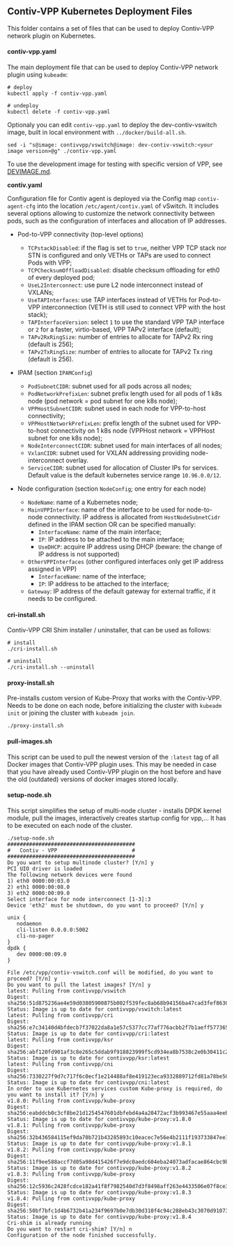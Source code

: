 ## Contiv-VPP Kubernetes Deployment Files

This folder contains a set of files that can be used to deploy Contiv-VPP
network plugin on Kubernetes.

#### contiv-vpp.yaml
The main deployment file that can be used to deploy Contiv-VPP network plugin using `kubeadm`:
```
# deploy
kubectl apply -f contiv-vpp.yaml

# undeploy
kubectl delete -f contiv-vpp.yaml
```
Optionaly you can edit `contiv-vpp.yaml` to deploy the dev-contiv-vswitch image, built
in local environment with `../docker/build-all.sh`.
```
sed -i "s@image: contivvpp/vswitch@image: dev-contiv-vswitch:<your image version>@g" ./contiv-vpp.yaml
```

To use the development image for testing with specific version of VPP, see
[DEVIMAGE.md](../docker/DEVIMAGE.md).

**contiv.yaml**

  Configuration file for Contiv agent is deployed via the Config map `contiv-agent-cfg`
  into the location `/etc/agent/contiv.yaml` of vSwitch. It includes several options
  allowing to customize the network connectivity between pods, such as the configuration
  of interfaces and allocation of IP addresses.

  * Pod-to-VPP connectivity (top-level options)
    - `TCPstackDisabled`: if the flag is set to `true`, neither VPP TCP stack nor STN is configured
      and only VETHs or TAPs are used to connect Pods with VPP;
    - `TCPChecksumOffloadDisabled`: disable checksum offloading for eth0 of every deployed pod;
    - `UseL2Interconnect`: use pure L2 node interconnect instead of VXLANs;
    - `UseTAPInterfaces`: use TAP interfaces instead of VETHs for Pod-to-VPP interconnection
      (VETH is still used to connect VPP with the host stack);
    - `TAPInterfaceVersion`: select `1` to use the standard VPP TAP interface or `2`
      for a faster, virtio-based, VPP TAPv2 interface (default);
    - `TAPv2RxRingSize`: number of entries to allocate for TAPv2 Rx ring (default is 256);
    - `TAPv2TxRingSize`: number of entries to allocate for TAPv2 Tx ring (default is 256).

  * IPAM (section `IPAMConfig`)
    - `PodSubnetCIDR`: subnet used for all pods across all nodes;
    - `PodNetworkPrefixLen`: subnet prefix length used for all pods of 1 k8s node
      (pod network = pod subnet for one k8s node);
    - `VPPHostSubnetCIDR`: subnet used in each node for VPP-to-host connectivity;
    - `VPPHostNetworkPrefixLen`: prefix length of the subnet used for VPP-to-host connectivity
      on 1 k8s node (VPPHost network = VPPHost subnet for one k8s node);
    - `NodeInterconnectCIDR`: subnet used for main interfaces of all nodes;
    - `VxlanCIDR`: subnet used for VXLAN addressing providing node-interconnect overlay.
    - `ServiceCIDR`: subnet used for allocation of Cluster IPs for services. Default value
    is the default kubernetes service range `10.96.0.0/12`.

  * Node configuration (section `NodeConfig`; one entry for each node)
    - `NodeName`: name of a Kubernetes node;
    - `MainVPPInterface`: name of the interface to be used for node-to-node connectivity.
       IP address is allocated from `HostNodeSubnetCidr` defined in the IPAM section OR can be specified manually:
      - `InterfaceName`: name of the main interface;
      - `IP`: IP address to be attached to the main interface;
      - `UseDHCP`: acquire IP address using DHCP
              (beware: the change of IP address is not supported)
    - `OtherVPPInterfaces` (other configured interfaces only get IP address assigned in VPP)
      - `InterfaceName`: name of the interface;
      - `IP`: IP address to be attached to the interface;
    - `Gateway`: IP address of the default gateway for external traffic, if it needs to be configured.

#### cri-install.sh
Contiv-VPP CRI Shim installer / uninstaller, that can be used as follows:
```
# install
./cri-install.sh

# uninstall
./cri-install.sh --uninstall
```

#### proxy-install.sh
Pre-installs custom version of Kube-Proxy that works with the Contiv-VPP. Needs to be done
on each node, before initializing the cluster with `kubeadm init` or joining the cluster with `kubeadm join`.
```
./proxy-install.sh
```

#### pull-images.sh
This script can be used to pull the newest version of the `:latest` tag of all Docker images
that Contiv-VPP plugin uses. This may be needed in case that you have already used Contiv-VPP plugin
on the host before and have the old (outdated) versions of docker images stored locally.

#### setup-node.sh
This script simplifies the setup of multi-node cluster - installs DPDK kernel module, pull the images, interactively creates startup config for vpp,... It has to be
executed on each node of the cluster.
```
./setup-node.sh
#########################################
#   Contiv - VPP                        #
#########################################
Do you want to setup multinode cluster? [Y/n] y
PCI UIO driver is loaded
The following network devices were found
1) eth0 0000:00:03.0
2) eth1 0000:00:08.0
3) eth2 0000:00:09.0
Select interface for node interconnect [1-3]:3
Device 'eth2' must be shutdown, do you want to proceed? [Y/n] y

unix {
   nodaemon
   cli-listen 0.0.0.0:5002
   cli-no-pager
}
dpdk {
   dev 0000:00:09.0
}

File /etc/vpp/contiv-vswitch.conf will be modified, do you want to proceed? [Y/n] y
Do you want to pull the latest images? [Y/n] y
latest: Pulling from contivvpp/vswitch
Digest: sha256:51d875236ae4e59d03805900875b002f539fec8ab68b94156ba47cad3fef8630
Status: Image is up to date for contivvpp/vswitch:latest
latest: Pulling from contivvpp/cri
Digest: sha256:e7c34140d4bfdecb7f37022da8a1e57c5377cc77af776acbb2f7b1aeff577365
Status: Image is up to date for contivvpp/cri:latest
latest: Pulling from contivvpp/ksr
Digest: sha256:abf120fd901af3c8e265c5ddab9f918823999f5cd934ea8b7538c2e0b30411c2
Status: Image is up to date for contivvpp/ksr:latest
latest: Pulling from contivvpp/cni
Digest: sha256:7330227f9d7c717f6c0ecf1e214488af8e419123eca9332889712fd81a78be50
Status: Image is up to date for contivvpp/cni:latest
In order to use Kubernetes services custom Kube-proxy is required, do you want to install it? [Y/n] y
v1.8.0: Pulling from contivvpp/kube-proxy
Digest: sha256:eabddcb0c3cf8be21d1254547601dbfebd4a4a20472acf3b993467e55aaa4eeb
Status: Image is up to date for contivvpp/kube-proxy:v1.8.0
v1.8.1: Pulling from contivvpp/kube-proxy
Digest: sha256:32b436584115ef9da70b721b43285893c10eacec7e56e4b2111f193733847ee1
Status: Image is up to date for contivvpp/kube-proxy:v1.8.1
v1.8.2: Pulling from contivvpp/kube-proxy
Digest: sha256:11f9ee588accf7d05a98d415426f7e9dc0aedc604eba24073adfacae864cbc9b
Status: Image is up to date for contivvpp/kube-proxy:v1.8.2
v1.8.3: Pulling from contivvpp/kube-proxy
Digest: sha256:12c5936c2428fcdce182a41f8f7982540d7d3f8498aff263e4433506e07f8ce3
Status: Image is up to date for contivvpp/kube-proxy:v1.8.3
v1.8.4: Pulling from contivvpp/kube-proxy
Digest: sha256:50bf7bfc1d4b6732b41a234f9697b0e7db30d310f4c94c288eb43c3070d91073
Status: Image is up to date for contivvpp/kube-proxy:v1.8.4
Cri-shim is already running
Do you want to restart cri-shim? [Y/n] n
Configuration of the node finished successfully.
```
